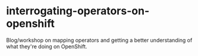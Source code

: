 # interrogating-operators-on-openshift
Blog/workshop on mapping operators and getting a better understanding of what they're doing on OpenShift.
